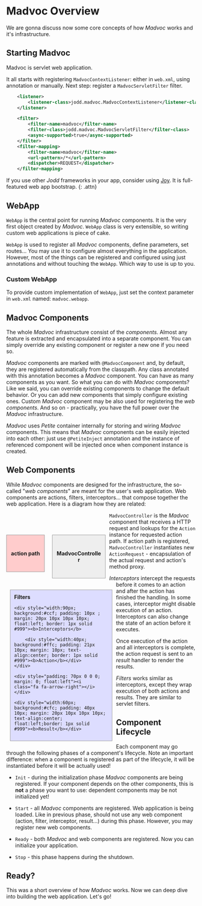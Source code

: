 
# Madvoc Overview

We are gonna discuss now some core concepts of how *Madvoc* works and it's infrastructure.

## Starting Madvoc

Madvoc is servlet web application.

It all starts with registering `MadvocContextListener`: either in `web.xml`, using annotation or manually. Next step: register a `MadvocServletFilter` filter.

~~~~~ xml
	<listener>
		<listener-class>jodd.madvoc.MadvocContextListener</listener-class>
	</listener>

	<filter>
		<filter-name>madvoc</filter-name>
		<filter-class>jodd.madvoc.MadvocServletFilter</filter-class>
		<async-supported>true</async-supported>
	</filter>
	<filter-mapping>
		<filter-name>madvoc</filter-name>
		<url-pattern>/*</url-pattern>
		<dispatcher>REQUEST</dispatcher>
	</filter-mapping>
~~~~~

If you use other *Jodd* frameworks in your app, consider using [Joy](/joy). It is full-featured web app bootstrap.
{: .attn}


## WebApp

`WebApp` is the central point for running *Madvoc* components. It is the very first object created by *Madvoc*. `WebApp` class is very extensible, so writing custom web applications is piece of cake.

`WebApp` is used to register all *Madvoc* components, define parameters, set routes... You may use it to configure almost everything in the application. However, most of the things can be registered and configured using just annotations and without touching the `WebApp`. Which way to use is up to you.

### Custom WebApp

To provide custom implementation of `WebApp`, just set the context parameter in `web.xml` named: `madvoc.webapp`.

## Madvoc Components

The whole *Madvoc* infrastructure consist of the _components_. Almost any feature is extracted and encapsulated into a separate component. You can simply override any existing component or register a new one if you need so.

*Madvoc* components are marked with `@MadvocComponent` and, by default, they are registered automatically from the classpath. Any class annotated with this annotation becomes a *Madvoc* component. You can have as many components as you want. So what you can do with *Madvoc* components? Like we said, you can override existing components to change the default behavior. Or you can add new components that simply configure existing ones. Custom *Madvoc* component may be also used for registering the _web components_. And so on - practically, you have the full power over the *Madvoc* infrastructure.

*Madvoc* uses *Petite* container internally for storing and wiring *Madvoc* components. This means that *Madvoc* components can be easily injected into each other: just use `@PetiteInject` annotation and the instance of referenced component will be injected once when component instance is created.


## Web Components

While *Madvoc* components are designed for the infrastructure, the so-called "_web components_" are meant for the user's web application. Web components are actions, filters, interceptors... that compose together the web application. Here is a diagram how they are related:

<div class="clearfix">

<div style="width:80px; background:#fcc; padding: 40px 10px; margin: 60px 10px 10px 0; text-align:center; float:left;border: 1px solid #999"><b>action path</b></div>

<div style="padding: 100px 0 0 0; margin: 0; float:left"><i class="fa fa-arrow-right"></i></div>

<div style="width:120px; background:#eee; padding: 40px 10px; margin: 60px 10px 10px 10px; text-align:center; float:left;border: 1px solid #999"><b>MadvocController</b></div>

<div style="padding: 100px 0 0 0; margin: 0; float:left"><i class="fa fa-arrow-right"></i></div>

<div style="width:250px; background:#ddf; padding: 10px ; margin: 20px 10px 10px 10px; float:left; border: 1px solid #999"><div><b>Filters</b></div>

    <div style="width:90px; background:#ccf; padding: 10px ; margin: 20px 10px 10px 10px; float:left; border: 1px solid #999"><b>Interceptors</b>

        <div style="width:40px; background:#ffc; padding: 21px 10px; margin: 10px; text-align:center; border: 1px solid #999"><b>Action</b></div>
    </div>

    <div style="padding: 70px 0 0 0; margin: 0; float:left"><i class="fa fa-arrow-right"></i></div>

    <div style="width:60px; background:#cfc; padding: 40px 10px; margin: 20px 10px 10px 10px; text-align:center; float:left;border: 1px solid #999"><b>Result</b></div>
</div>

</div>

`MadvocController` is the *Madvoc* component that receives a HTTP request and lookups for the `Action` instance for requested action path. If action path is registered, `MadvocController` instantiates new `ActionRequest` - encapsulation of the actual request and action's method proxy.

_Interceptors_ intercept the requests before it comes to an action and after the action has finished the handling. In some cases, interceptor might disable execution of an action. Interceptors can also change the state of an action before it executes.

Once execution of the action and all interceptors is complete, the action request is sent to an _result_ handler to render the results.

_Filters_ works similar as interceptors, except they wrap execution of both actions and results. They are similar to servlet filters.


## Component Lifecycle

Each component may go through the following phases of a component's lifecycle. Note an important difference: when a component is registered as part of the lifecycle, it will be instantiated before it will be actually used!

+ `Init` - during the initialization phase *Madvoc* components are being registered. If your component depends on the other components, this is **not** a phase you want to use: dependent components may be not initialized yet!

+ `Start` - all *Madvoc* components are registered. Web application is being loaded. Like in previous phase, should not use any web component (action, filter, interceptor, result...) during this phase. However, you may register new web components.

+ `Ready` - both *Madvoc* and web components are registered. Now you can initialize your application.

+ `Stop` - this phase happens during the shutdown.


## Ready?

This was a short overview of how *Madvoc* works. Now we can deep dive into building the web application. Let's go!